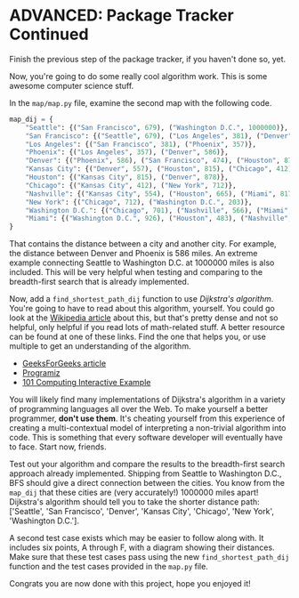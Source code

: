# ADVANCED: Package Tracker Continued

Finish the previous step of the package tracker, if you haven't done so, yet.

Now, you're going to do some really cool algorithm work. This is some awesome
computer science stuff.

In the `map/map.py` file, examine the second map with the following code.

```python
map_dij = {
    "Seattle": {("San Francisco", 679), ("Washington D.C.", 1000000)},
    "San Francisco": {("Seattle", 679), ("Los Angeles", 381), ("Denver", 474)},
    "Los Angeles": {("San Francisco", 381), ("Phoenix", 357)},
    "Phoenix": {("Los Angeles", 357), ("Denver", 586)},
    "Denver": {("Phoenix", 586), ("San Francisco", 474), ("Houston", 878), ("Kansas City", 557)},
    "Kansas City": {("Denver", 557), ("Houston", 815), ("Chicago", 412), ("Nashville", 554)},
    "Houston": {("Kansas City", 815), ("Denver", 878)},
    "Chicago": {("Kansas City", 412), ("New York", 712)},
    "Nashville": {("Kansas City", 554), ("Houston", 665), ("Miami", 817)},
    "New York": {("Chicago", 712), ("Washington D.C.", 203)},
    "Washington D.C.": {("Chicago", 701), ("Nashville", 566), ("Miami", 926), ("Seattle", 1000000)},
    "Miami": {("Washington D.C.", 926), ("Houston", 483), ("Nashville", 817)}
}
```

That contains the distance between a city and another city. For example, the
distance between Denver and Phoenix is 586 miles. An extreme example connecting 
Seattle to Washington D.C. at 1000000 miles is also included. This will be very 
helpful when testing and comparing to the breadth-first search that is already 
implemented.

Now, add a `find_shortest_path_dij` function to use _Dijkstra's algorithm_. 
You're going to have to read about this algorithm, yourself. You could go look 
at the [Wikipedia article][1] about this, but that's pretty dense and not so 
helpful, only helpful if you read lots of math-related stuff. A better resource 
can be found at one of these links. Find the one that helps you, or use multiple 
to get an understanding of the algorithm.

* [GeeksForGeeks article][2]
* [Programiz][3]
* [101 Computing Interactive Example][4]

You will likely find many implementations of Dijkstra's algorithm in a variety 
of programming languages all over the Web. To make yourself a better programmer,
**don't use them**. It's cheating yourself from this experience of creating a
multi-contextual model of interpreting a non-trivial algorithm into code. This
is something that every software developer will eventually have to face. Start
now, friends.

Test out your algorithm and compare the results to the breadth-first search 
approach already implemented. Shipping from Seattle to Washington D.C., BFS 
should give a direct connection between the cities. You know from the `map_dij` 
that these cities are (very accurately!) 1000000 miles apart! Dijkstra's 
algorithm should tell you to take the shorter distance path: ['Seattle', 
'San Francisco', 'Denver', 'Kansas City', 'Chicago', 'New York', 
'Washington D.C.'].

A second test case exists which may be easier to follow along with. It includes 
six points, A through F, with a diagram showing their distances. Make sure that 
these test cases pass using the new `find_shortest_path_dij` function and the test 
cases provided in the `map.py` file.

Congrats you are now done with this project, hope you enjoyed it!

[1]: https://en.wikipedia.org/wiki/Dijkstra%27s_algorithm
[2]: https://www.geeksforgeeks.org/dijkstras-shortest-path-algorithm-greedy-algo-7/
[3]: https://www.programiz.com/dsa/dijkstra-algorithm
[4]: https://www.101computing.net/dijkstras-shortest-path-algorithm/
